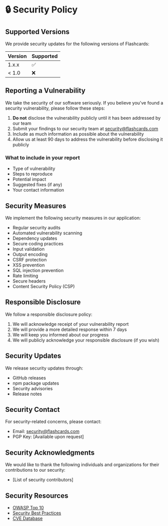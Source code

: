 # 🔒 Security Policy

## Supported Versions

We provide security updates for the following versions of Flashcards:

| Version | Supported          |
| ------- | ------------------ |
| 1.x.x   | :white_check_mark: |
| < 1.0   | :x:                |

## Reporting a Vulnerability

We take the security of our software seriously. If you believe you've found a security vulnerability, please follow these steps:

1. **Do not** disclose the vulnerability publicly until it has been addressed by our team
2. Submit your findings to our security team at [security@flashcards.com](mailto:security@flashcards.com)
3. Include as much information as possible about the vulnerability
4. Allow us at least 90 days to address the vulnerability before disclosing it publicly

### What to include in your report

- Type of vulnerability
- Steps to reproduce
- Potential impact
- Suggested fixes (if any)
- Your contact information

## Security Measures

We implement the following security measures in our application:

- Regular security audits
- Automated vulnerability scanning
- Dependency updates
- Secure coding practices
- Input validation
- Output encoding
- CSRF protection
- XSS prevention
- SQL injection prevention
- Rate limiting
- Secure headers
- Content Security Policy (CSP)

## Responsible Disclosure

We follow a responsible disclosure policy:

1. We will acknowledge receipt of your vulnerability report
2. We will provide a more detailed response within 7 days
3. We will keep you informed about our progress
4. We will publicly acknowledge your responsible disclosure (if you wish)

## Security Updates

We release security updates through:

- GitHub releases
- npm package updates
- Security advisories
- Release notes

## Security Contact

For security-related concerns, please contact:

- Email: [security@flashcards.com](mailto:security@flashcards.com)
- PGP Key: [Available upon request]

## Security Acknowledgments

We would like to thank the following individuals and organizations for their contributions to our security:

- [List of security contributors]

## Security Resources

- [OWASP Top 10](https://owasp.org/www-project-top-ten/)
- [Security Best Practices](https://cheatsheetseries.owasp.org/)
- [CVE Database](https://cve.mitre.org/) 